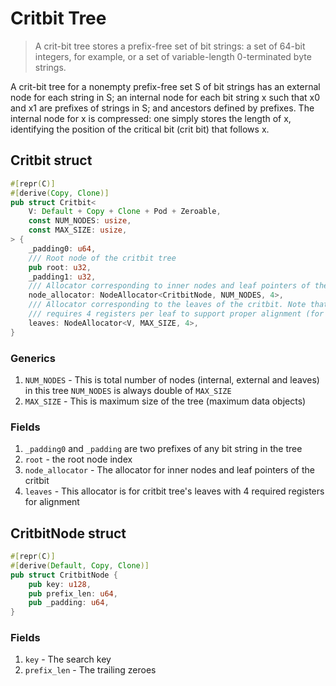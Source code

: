 # Critbit Tree

> A crit-bit tree stores a prefix-free set of bit strings: a set of 64-bit integers, for example, or a set of variable-length 0-terminated byte strings.

A crit-bit tree for a nonempty prefix-free set S of bit strings 
has an external node for each string in S; an internal node for 
each bit string x such that x0 and x1 are prefixes of strings in S; 
and ancestors defined by prefixes. The internal node for x is compressed: 
one simply stores the length of x, identifying the position of the critical 
bit (crit bit) that follows x.

## Critbit struct
```rust
#[repr(C)]
#[derive(Copy, Clone)]
pub struct Critbit<
    V: Default + Copy + Clone + Pod + Zeroable,
    const NUM_NODES: usize,
    const MAX_SIZE: usize,
> {
    _padding0: u64,
    /// Root node of the critbit tree
    pub root: u32,
    _padding1: u32,
    /// Allocator corresponding to inner nodes and leaf pointers of the critbit
    node_allocator: NodeAllocator<CritbitNode, NUM_NODES, 4>,
    /// Allocator corresponding to the leaves of the critbit. Note that this
    /// requires 4 registers per leaf to support proper alignment (for aarch64)
    leaves: NodeAllocator<V, MAX_SIZE, 4>,
}
```
### Generics
1. `NUM_NODES` - This is total number of nodes (internal, external and leaves) in this tree
`NUM_NODES` is always double of `MAX_SIZE`
2. `MAX_SIZE` - This is maximum size of the tree (maximum data objects)

### Fields
1. `_padding0` and `_padding` are two prefixes of any bit string in the tree
2. `root` - the root node index
3. `node_allocator` - The allocator for inner nodes and leaf pointers of the critbit
4. `leaves` - This allocator is for critbit tree's leaves with 4 required registers for alignment

## CritbitNode struct
```rust
#[repr(C)]
#[derive(Default, Copy, Clone)]
pub struct CritbitNode {
    pub key: u128,
    pub prefix_len: u64,
    pub _padding: u64,
}
```

### Fields
1. `key` - The search key
2. `prefix_len` - The trailing zeroes 